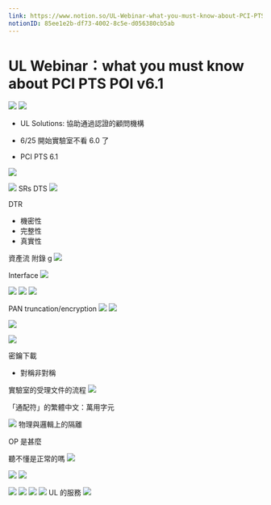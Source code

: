 ```yaml
---
link: https://www.notion.so/UL-Webinar-what-you-must-know-about-PCI-PTS-POI-v6-1-85ee1e2bdf7340028c5ed056380cb5ab
notionID: 85ee1e2b-df73-4002-8c5e-d056380cb5ab
---
```

# UL Webinar：what you must know about PCI PTS POI v6.1
![](近期任務#^ab4255)
![](crypto.md#^e7ecf4)
- UL Solutions: 協助通過認證的顧問機構
- 6/25 開始實驗室不看 6.0 了

- PCI PTS 6.1

![](Pasted%20image%2020220726101613.png)

![](Pasted%20image%2020220726101638.png)
SRs DTS
![](Pasted%20image%2020220726101731.png)


DTR

- 機密性
- 完整性
- 真實性

資產流 附錄 g
![](Pasted%20image%2020220726104421.png)

Interface
![](Pasted%20image%2020220726104518.png)

![](Pasted%20image%2020220726104629.png)
![](Pasted%20image%2020220726104821.png)
![](Pasted%20image%2020220726104842.png)

PAN truncation/encryption
![](Pasted%20image%2020220726105436.png)
![](Pasted%20image%2020220726105542.png)

![](Pasted%20image%2020220726105721.png)

![](Pasted%20image%2020220726110142.png)

密鑰下載
- 對稱非對稱


實驗室的受理文件的流程
![](Pasted%20image%2020220726110242.png)


「通配符」的繁體中文：萬用字元

![](Pasted%20image%2020220726111127.png)
物理與邏輯上的隔離

OP 是甚麼


聽不懂是正常的嗎
![](Pasted%20image%2020220726111524.png)


![](Pasted%20image%2020220726111747.png)
![](Pasted%20image%2020220726111920.png)

![](Pasted%20image%2020220726112235.png)
![](Pasted%20image%2020220726112412.png)
![](Pasted%20image%2020220726112554.png)
![](Pasted%20image%2020220726112710.png)
UL 的服務
![](Pasted%20image%2020220726112741.png)